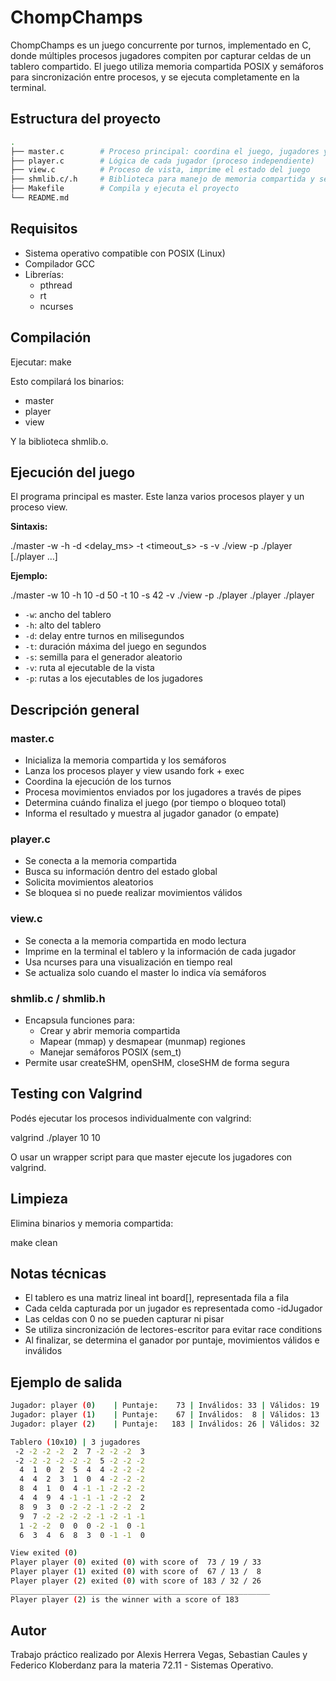 # ChompChamps

ChompChamps es un juego concurrente por turnos, implementado en C, donde múltiples procesos jugadores compiten por capturar celdas de un tablero compartido. El juego utiliza memoria compartida POSIX y semáforos para sincronización entre procesos, y se ejecuta completamente en la terminal.

## Estructura del proyecto

```bash
.
├── master.c        # Proceso principal: coordina el juego, jugadores y vista
├── player.c        # Lógica de cada jugador (proceso independiente)
├── view.c          # Proceso de vista, imprime el estado del juego
├── shmlib.c/.h     # Biblioteca para manejo de memoria compartida y semáforos
├── Makefile        # Compila y ejecuta el proyecto
└── README.md
```

## Requisitos

- Sistema operativo compatible con POSIX (Linux)
- Compilador GCC
- Librerías:
  - pthread
  - rt
  - ncurses

## Compilación

Ejecutar: make

Esto compilará los binarios:
- master
- player
- view

Y la biblioteca shmlib.o.

## Ejecución del juego

El programa principal es master. Este lanza varios procesos player y un proceso view.

**Sintaxis:**

./master -w  -h  -d <delay_ms> -t <timeout_s> -s  -v ./view -p ./player [./player …]

**Ejemplo:**

./master -w 10 -h 10 -d 50 -t 10 -s 42 -v ./view -p ./player ./player ./player

- `-w`: ancho del tablero
- `-h`: alto del tablero
- `-d`: delay entre turnos en milisegundos
- `-t`: duración máxima del juego en segundos
- `-s`: semilla para el generador aleatorio
- `-v`: ruta al ejecutable de la vista
- `-p`: rutas a los ejecutables de los jugadores

## Descripción general

### master.c

- Inicializa la memoria compartida y los semáforos
- Lanza los procesos player y view usando fork + exec
- Coordina la ejecución de los turnos
- Procesa movimientos enviados por los jugadores a través de pipes
- Determina cuándo finaliza el juego (por tiempo o bloqueo total)
- Informa el resultado y muestra al jugador ganador (o empate)

### player.c

- Se conecta a la memoria compartida
- Busca su información dentro del estado global
- Solicita movimientos aleatorios
- Se bloquea si no puede realizar movimientos válidos

### view.c

- Se conecta a la memoria compartida en modo lectura
- Imprime en la terminal el tablero y la información de cada jugador
- Usa ncurses para una visualización en tiempo real
- Se actualiza solo cuando el master lo indica vía semáforos

### shmlib.c / shmlib.h

- Encapsula funciones para:
  - Crear y abrir memoria compartida
  - Mapear (mmap) y desmapear (munmap) regiones
  - Manejar semáforos POSIX (sem_t)
- Permite usar createSHM, openSHM, closeSHM de forma segura

## Testing con Valgrind

Podés ejecutar los procesos individualmente con valgrind:

valgrind ./player 10 10

O usar un wrapper script para que master ejecute los jugadores con valgrind.

## Limpieza

Elimina binarios y memoria compartida:

make clean

## Notas técnicas

- El tablero es una matriz lineal int board[], representada fila a fila
- Cada celda capturada por un jugador es representada como -idJugador
- Las celdas con 0 no se pueden capturar ni pisar
- Se utiliza sincronización de lectores-escritor para evitar race conditions
- Al finalizar, se determina el ganador por puntaje, movimientos válidos e inválidos

## Ejemplo de salida

```bash
Jugador: player (0)    | Puntaje:    73 | Inválidos: 33 | Válidos: 19 | Posición: ( 9,  8) | Bloqueado
Jugador: player (1)    | Puntaje:    67 | Inválidos:  8 | Válidos: 13 | Posición: ( 7,  7) | Bloqueado
Jugador: player (2)    | Puntaje:   183 | Inválidos: 26 | Válidos: 32 | Posición: ( 0,  0) | Bloqueado

Tablero (10x10) | 3 jugadores
 -2 -2 -2 -2  2  7 -2 -2 -2  3
 -2 -2 -2 -2 -2 -2  5 -2 -2 -2
  4  1  0  2  5  4  4 -2 -2 -2
  4  4  2  3  1  0  4 -2 -2 -2
  8  4  1  0  4 -1 -1 -2 -2 -2
  4  4  9  4 -1 -1 -1 -2 -2  2
  8  9  3  0 -2 -2 -1 -2 -2  2
  9  7 -2 -2 -2 -2 -1 -2 -1 -1
  1 -2 -2  0  0  0 -2 -1  0 -1
  6  3  4  6  8  3  0 -1 -1  0

View exited (0)
Player player (0) exited (0) with score of  73 / 19 / 33
Player player (1) exited (0) with score of  67 / 13 /  8
Player player (2) exited (0) with score of 183 / 32 / 26
__________________________________________________________
Player player (2) is the winner with a score of 183
```

## Autor

Trabajo práctico realizado por Alexis Herrera Vegas, Sebastian Caules y Federico Kloberdanz para la materia 72.11 - Sistemas Operativo.